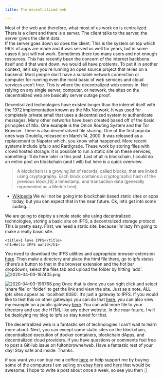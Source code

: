 ```yaml
---
title: The decentralized web

---
```

Most of the web and therefore, what most of us work on is centralized.  There is a client and there is a server.  The client talks to the server, the server gives the client data.  
If the server goes down so does the client. This is the system on top which 99% of apps are made and it was served us well for years, but in some cases it just will not work. Sometimes there too many users and not enough resources. This has recently been the concern of the internet backbone itself and if that went down, we would all have problems. To put it in another context, let’s say you’re running an open source project that relies on a backend.  Most people don’t have a suitable network connection or computer for running even the most basic of web services and cloud services aren’t free. This is where the decentralized web comes in.  Not relying on any single server, computer, or network, the sites on the decentralized web are basically server outage proof. 
 
Decentralized technologies have existed longer than the internet itself with the 1972 implementation known as the Mix Network.  It was used for completely private email that uses a decentralized system to authenticate messages.  Many other networks have been created based off of the basic principles of Mix.  One example is the Onion Routing System and the Tor Browser. There is also decentralized file sharing.  One of the first popular ones was Gnutella, released on March 14, 2000.  It was released as a replacement to Napster which, you know what happened.  More recent systems include ipfs.io and Rardigrade.  These work by storing files with crowd hosted storage.  It is possible to run a static site on these services, something I’ll do here later in this post. 
Last of all is blockchain, I could do an entire post on blockchain (and I will) but here is a quick overview:  
>A blockchain is a growing list of records, called blocks, that are linked using cryptography.  Each block contains a cryptographic hash of the previous block,[6] a timestamp, and transaction data (generally represented as a Merkle tree).

 - [Wikipedia](https://en.wikipedia.org/wiki/Blockchain) 
We will not be going into blockchain based static sites or apps today, but you can expect that in the near future. Ok, let’s get into some coding…
 
We are going to deploy a simple static site using decentralized technologies, storing a basic site on IPFS, a decentralized storage protocol.  This is pretty easy.  First, we need a static site, because I’m lazy I’m going to make a really basic site. 
```
<title>I love IPFS</title>
<h1>Hello IPFS world</h1>
```
You need to download the IPFS utilities and appropriate browser extension [here](https://ipfs.io/#install). Then make a directory and place the html file there, go to ipfs status (there’s a button to that in the browser extension and the hot bar dropdown), select the files tab and upload the folder by hitting 'add'.
![2020-04-03-167405.png](https://fulton.software/web/assets/2020-04-03-167405.png)

![2020-04-03-196768.png](https://fulton.software/web/assets/2020-04-03-196768.png)
 Once that is done you can right click and select ‘share file’ or 'folder' to get the link and view the site. Just as a note, ALL ipfs sites appear as ‘localhost 8080’. It’s just a gateway to IPFS. If you would like to test this on other gateways you can do that [here](https://ipfs.github.io/public-gateway-checker/), you can also view my example on a public gateway [here](https://ipfs.io/ipfs/QmWrv1Ah21wo3McNVBJ6ZVuVR3aBtEvY7w5a28MtoZ27fY?filename=index.html). You can add more file to your directory and use the HTML like any other website. In the near future, I will be deploying my blog to ipfs so stay tuned for that. 
 
The decentralized web is a fantastic set of technologies I can’t wait to learn more about. Next, you can except some static sites on the blockchain, decentralized execution of docker containers, blockchain dApps, and decentralized cloud providers. If you have questions or comments feel free to post a GitHub issue on fultonbrowne/web. 
Have a fantastic rest of your day!  Stay safe and inside.  Thanks.

if you want you can buy me a coffee [here](https://www.buymeacoffee.com/28EcqNL) or help support me by buying some of the computers I am selling on ebay [here](https://www.ebay.com/itm/Dell-precision-3610-16-gigs-ram-6-core-zeon-e5/153834910618) and [here](https://www.ebay.com/itm/153834406902) that would be awesome, I hope to write a post about once a week, so see you then :]